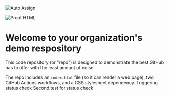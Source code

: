 ![Auto Assign](https://github.com/Indian-Government-Software-Projects/demo-repository/actions/workflows/auto-assign.yml/badge.svg)

![Proof HTML](https://github.com/Indian-Government-Software-Projects/demo-repository/actions/workflows/proof-html.yml/badge.svg)

# Welcome to your organization's demo respository
This code repository (or "repo") is designed to demonstrate the best GitHub has to offer with the least amount of noise.

The repo includes an `index.html` file (so it can render a web page), two GitHub Actions workflows, and a CSS stylesheet dependency.
Triggering status check
Second test for status check

